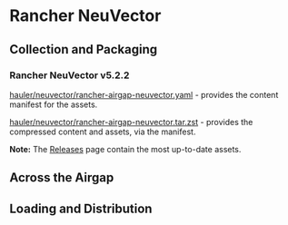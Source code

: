 # Rancher NeuVector

## Collection and Packaging

### Rancher NeuVector v5.2.2

[hauler/neuvector/rancher-airgap-neuvector.yaml](https://rancher-airgap.s3.amazonaws.com/v1.1.3/hauler/neuvector/rancher-airgap-neuvector.yaml) - provides the content manifest for the assets.

[hauler/neuvector/rancher-airgap-neuvector.tar.zst](https://rancher-airgap.s3.amazonaws.com/v1.1.3/hauler/neuvector/rancher-airgap-neuvector.tar.zst) - provides the compressed content and assets, via the manifest.

**Note:** The [Releases](https://github.com/zackbradys/rancher-airgap/releases) page contain the most up-to-date assets.

## Across the Airgap

## Loading and Distribution